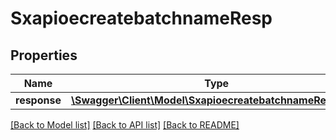 # SxapioecreatebatchnameResp

## Properties
Name | Type | Description | Notes
------------ | ------------- | ------------- | -------------
**response** | [**\Swagger\Client\Model\SxapioecreatebatchnameResponse**](SxapioecreatebatchnameResponse.md) |  | [optional] 

[[Back to Model list]](../README.md#documentation-for-models) [[Back to API list]](../README.md#documentation-for-api-endpoints) [[Back to README]](../README.md)


